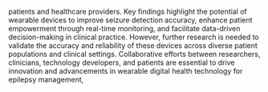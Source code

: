 patients and healthcare providers. Key findings highlight the potential of wearable devices to improve
seizure detection accuracy, enhance patient empowerment through real-time monitoring, and facilitate
data-driven decision-making in clinical practice. However, further research is needed to validate the
accuracy and reliability of these devices across diverse patient populations and clinical settings.
Collaborative efforts between researchers, clinicians, technology developers, and patients are essential to
drive innovation and advancements in wearable digital health technology for epilepsy management,